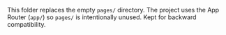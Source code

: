 This folder replaces the empty `pages/` directory. The project uses the App Router (`app/`) so `pages/` is intentionally unused. Kept for backward compatibility.
